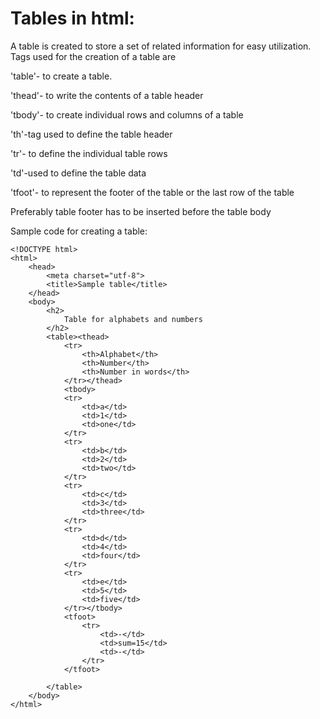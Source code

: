 # Tables in html:

A table is created to store a set of related information for easy utilization.
Tags used for the creation of a table are

'table'- to create a table.

'thead'- to write the contents of a table header

'tbody'- to create individual rows and columns of a table

'th'-tag used to define the table header

'tr'- to define the individual table rows

'td'-used to define the table data

'tfoot'- to represent the footer of the table or the last row of the table

Preferably table footer has to be inserted before the table body

Sample code for creating a table:


    <!DOCTYPE html>
    <html>
        <head>
            <meta charset="utf-8">
            <title>Sample table</title>
        </head>
        <body>
            <h2>
                Table for alphabets and numbers
            </h2>
            <table><thead>
                <tr>
                    <th>Alphabet</th>
                    <th>Number</th>
                    <th>Number in words</th>
                </tr></thead>
                <tbody>
                <tr>
                    <td>a</td>
                    <td>1</td>
                    <td>one</td>
                </tr>
                <tr>
                    <td>b</td>
                    <td>2</td>
                    <td>two</td>
                </tr>
                <tr>
                    <td>c</td>
                    <td>3</td>
                    <td>three</td>
                </tr>
                <tr>
                    <td>d</td>
                    <td>4</td>
                    <td>four</td>
                </tr>
                <tr>
                    <td>e</td>
                    <td>5</td>
                    <td>five</td>
                </tr></tbody>
                <tfoot>
                    <tr>
                        <td>-</td>
                        <td>sum=15</td>
                        <td>-</td>
                    </tr>
                </tfoot>

            </table>
        </body>
    </html>
